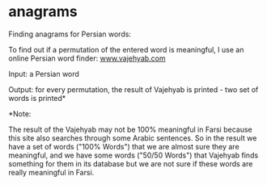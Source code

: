 # anagrams

Finding anagrams for Persian words:

To find out if a permutation of the entered word is meaningful, I use an online Persian word finder: www.vajehyab.com

Input: a Persian word

Output: for every permutation, the result of Vajehyab is printed - two set of words is printed*

*Note:

The result of the Vajehyab may not be 100% meaningful in Farsi because this site also searches through some Arabic sentences.
So in the result we have a set of words ("100% Words") that we are almost sure they are meaningful, and we have some words ("50/50 Words") that Vajehyab finds something for them in its database but we are not sure if these words are really meaningful in Farsi.